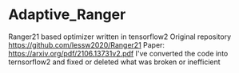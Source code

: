 # Adaptive_Ranger
Ranger21 based optimizer written in tensorflow2
Original repository https://github.com/lessw2020/Ranger21
Paper: https://arxiv.org/pdf/2106.13731v2.pdf
I've converted the code into ternsorflow2 and fixed or deleted what was broken or inefficient
